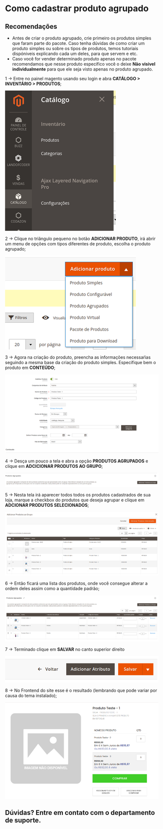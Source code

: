 # Como cadastrar produto agrupado

## Recomendações
* Antes de criar o produto agrupado, crie primeiro os produtos simples que faram parte do pacote. Caso tenha dúvidas de como criar um produto simples ou sobre os tipos de produtos, temos tutoriais dispóniveis explicando cada um deles, para que servem e etc.
* Caso você for vender determinado produto apenas no pacote recomendamos que nesse produto especifico você o deixe **Não visivel individualmente** para que ele seja visto apenas no produto agrupado.

1 -> Entre no painel magento usando seu login e abra **CATÁLOGO > INVENTÁRIO > PRODUTOS**;

![produto_agrupado](https://github.com/Buzz-Dev-Web/Tutoriais/blob/master/Magento_2/04%20-%20Como%20cadastrar%20produto%20agrupado/images/image1.png)

2 -> Clique no triângulo pequeno no botão **ADICIONAR PRODUTO**, irá abrir um menu de opções com tipos diferentes de produto, escolha o produto agrupado;

![produto_agrupado](https://github.com/Buzz-Dev-Web/Tutoriais/blob/master/Magento_2/04%20-%20Como%20cadastrar%20produto%20agrupado/images/image2.png)

3 -> Agora na criação do produto, preencha as informações necessaŕias seguindo a mesma base da criação do produto simples. Especifique bem o produto em **CONTEÚDO**;

![produto_agrupado](https://github.com/Buzz-Dev-Web/Tutoriais/blob/master/Magento_2/04%20-%20Como%20cadastrar%20produto%20agrupado/images/image3.png)

4 ->  Desça um pouco a tela e abra a opção **PRODUTOS AGRUPADOS** e clique em **ADCICIONAR PRODUTOS AO GRUPO**;

![produto_agrupado](https://github.com/Buzz-Dev-Web/Tutoriais/blob/master/Magento_2/04%20-%20Como%20cadastrar%20produto%20agrupado/images/image4.png)

5 -> Nesta tela irá aparecer todos todos os produtos cadastrados de sua loja, marque a checkbox do produtos que deseja agrupar e clique em **ADCIONAR PRODUTOS SELECIONADOS**;

![produto_agrupado](https://github.com/Buzz-Dev-Web/Tutoriais/blob/master/Magento_2/04%20-%20Como%20cadastrar%20produto%20agrupado/images/image5.png)

6 -> Então ficará uma lista dos produtos, onde você consegue alterar a ordem deles assim como a quantidade padrão;

![produto_agrupado](https://github.com/Buzz-Dev-Web/Tutoriais/blob/master/Magento_2/04%20-%20Como%20cadastrar%20produto%20agrupado/images/image6.png)

7 -> Terminado clique em **SALVAR** no canto superior direito

![produto_agrupado](https://github.com/Buzz-Dev-Web/Tutoriais/blob/master/Magento_2/04%20-%20Como%20cadastrar%20produto%20agrupado/images/image7.png)

8 -> No Frontend do site esse é o resultado (lembrando que pode variar por causa do tema instalado);

![produto_agrupado](https://github.com/Buzz-Dev-Web/Tutoriais/blob/master/Magento_2/04%20-%20Como%20cadastrar%20produto%20agrupado/images/image8.png)

## Dúvidas? Entre em contato com o departamento de suporte.

